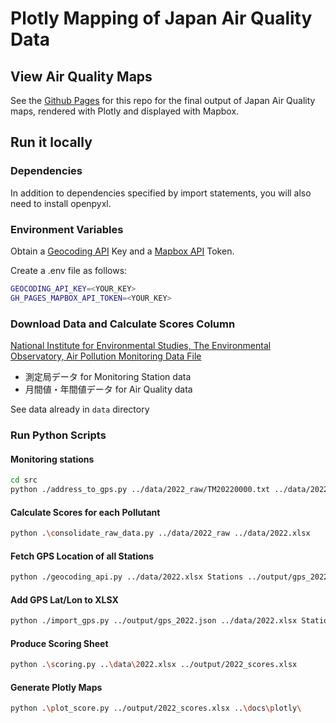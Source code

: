 # Plotly Mapping of Japan Air Quality Data

## View Air Quality Maps

See the [Github Pages](https://matthewp131.github.io/japan_air_quality_maps/) for this repo for the final output of
Japan Air Quality
maps, rendered with Plotly and displayed with Mapbox.

## Run it locally

### Dependencies

In addition to dependencies specified by import statements, you will also need to install openpyxl.

### Environment Variables

Obtain a [Geocoding API](https://developers.google.com/maps/documentation/geocoding) Key and a [Mapbox API]() Token.

Create a .env file as follows:

```bash
GEOCODING_API_KEY=<YOUR_KEY>
GH_PAGES_MAPBOX_API_TOKEN=<YOUR_KEY>
```

### Download Data and Calculate Scores Column

[National Institute for Environmental Studies, The Environmental Observatory, Air Pollution Monitoring Data File](https://tenbou.nies.go.jp/download/)

* 測定局データ for Monitoring Station data
* 月間値・年間値データ for Air Quality data

See data already in `data` directory

### Run Python Scripts

#### Monitoring stations

```bash
cd src
python ./address_to_gps.py ../data/2022_raw/TM20220000.txt ../data/2022.xlsx Stations
```

#### Calculate Scores for each Pollutant

```bash
python .\consolidate_raw_data.py ../data/2022_raw ../data/2022.xlsx
```

#### Fetch GPS Location of all Stations

```bash
python ./geocoding_api.py ../data/2022.xlsx Stations ../output/gps_2022.json
```

#### Add GPS Lat/Lon to XLSX

```bash
python ./import_gps.py ../output/gps_2022.json ../data/2022.xlsx Stations
```

#### Produce Scoring Sheet

```bash
python .\scoring.py ..\data\2022.xlsx ../output/2022_scores.xlsx
```

#### Generate Plotly Maps

```bash
python .\plot_score.py ../output/2022_scores.xlsx ..\docs\plotly\
```